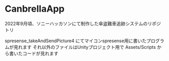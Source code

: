 # CanbrellaApp
2022年9月頃、ソニーハッカソンにて制作した傘盗難車追跡システムのリポジトリ

spresense_takeAndSendPicture4 にてマイコンspresense用に書いたプログラムが見れます
それ以外のファイルはUnityプロジェクト用で Assets/Scripts から書いたコードが見れます
